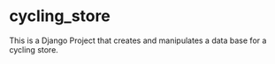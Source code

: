 # cycling_store
This is a Django Project that creates and manipulates a data base for a cycling store.
